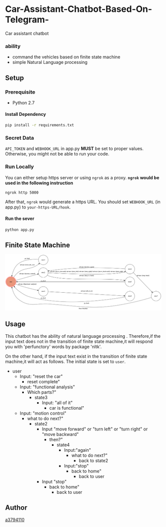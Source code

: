 # Car-Assistant-Chatbot-Based-On-Telegram-
Car assistant chatbot
### ability
* command the vehicles based on finite state machine
* simple Natural Language processing
 
## Setup
### Prerequisite
* Python 2.7
#### Install Dependency
```sh
pip install -r requirements.txt
```
### Secret Data
`API_TOKEN` and `WEBHOOK_URL` in app.py **MUST** be set to proper values.
Otherwise, you might not be able to run your code.
### Run Locally
You can either setup https server or using `ngrok` as a proxy.
**`ngrok` would be used in the following instruction**
```sh
ngrok http 5000
```
After that, `ngrok` would generate a https URL.
You should set `WEBHOOK_URL` (in app.py) to `your-https-URL/hook`.
#### Run the sever
```sh
python app.py
```
## Finite State Machine
![fsm](./show-fsm.png)
## Usage
This chatbot has the ability of natural language processing . Therefore,if the input text does not in the transition of finite state machine,it will respond you with 'perfunctory' words by package 'nltk'.

On the other hand, if the input text exist in the transition of finite state machine,it will act as follows.
The initial state is set to `user`. 
* user
	* Input: "reset the car"
		* reset complete"
	* Input: "functional analysis"
		* Which parts?"
			* state3
				* Input: "all of it"
					* car is functional"
	* Input: "motion control"
		* what to do next?"
			* state2
				* Input "move forward" or "turn left" or "turn right" or "move backward"
					* then?"
						* state4
							* Input:"again"
								* what to do next?"
									* back to state2
							* Input:"stop"
								* back to home"
									* back to user
				* Input "stop"
					* back to home"
						* back to user
## Author
[a3794110](https://github.com/a3794110)
